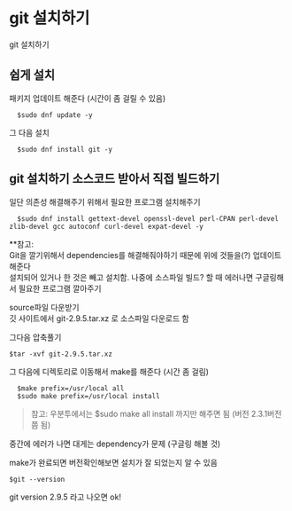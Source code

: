 # git 설치하기 
git 설치하기

## 쉽게 설치
패키지 업데이트 해준다 (시간이 좀 걸릴 수 있음)
```
  $sudo dnf update -y
```
그 다음 설치
```
  $sudo dnf install git -y
```

## git 설치하기 소스코드 받아서 직접 빌드하기
일단 의존성 해결해주기 위해서 필요한 프로그램 설치해주기   
```
  $sudo dnf install gettext-devel openssl-devel perl-CPAN perl-devel zlib-devel gcc autoconf curl-devel expat-devel -y
```

**참고:  
Git을 깔기위해서 dependencies를 해결해줘야하기 때문에 위에 것들을(?) 업데이트 해준다   
설치되어 있거나 한 것은 빼고 설치함. 나중에 소스파일 빌드? 할 때 에러나면 구글링해서 필요한 프로그램 깔아주기    

source파일 다운받기  
깃 사이트에서 git-2.9.5.tar.xz 로 소스파일 다운로드 함   

그다음 압축풀기
```
$tar -xvf git-2.9.5.tar.xz 
```
그 다음에 디렉토리로 이동해서 make를 해준다 (시간 좀 걸림)
```
  $make prefix=/usr/local all
  $sudo make prefix=/usr/local install
```

> 참고: 우분투에서는 $sudo make all install 까지만 해주면 됨 (버전 2.3.1버전쯤 됨)

중간에 에러가 나면 대게는 dependency가 문제 (구글링 해볼 것)   

make가 완료되면 버전확인해보면 설치가 잘 되었는지 알 수 있음
```
$git --version
```
git version 2.9.5 라고 나오면 ok!
